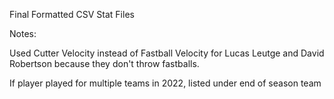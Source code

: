 Final Formatted CSV Stat Files

Notes:

Used Cutter Velocity instead of Fastball Velocity for Lucas Leutge and David Robertson because they don't throw fastballs.

If player played for multiple teams in 2022, listed under end of season team
